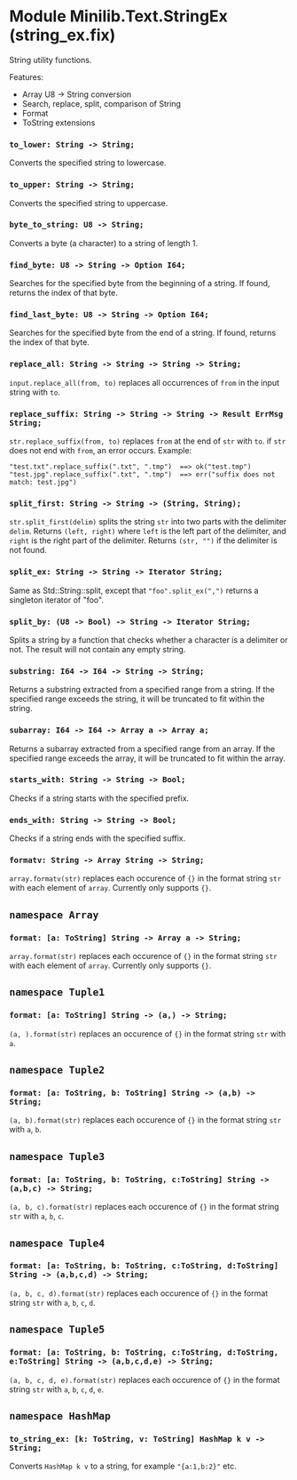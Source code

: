# Module Minilib.Text.StringEx (string_ex.fix)

String utility functions.

Features:
- Array U8 -> String conversion
- Search, replace, split, comparison of String
- Format
- ToString extensions

### `to_lower: String -> String;`

Converts the specified string to lowercase.

### `to_upper: String -> String;`

Converts the specified string to uppercase.

### `byte_to_string: U8 -> String;`

Converts a byte (a character) to a string of length 1.

### `find_byte: U8 -> String -> Option I64;`

Searches for the specified byte from the beginning of a string.
If found, returns the index of that byte.

### `find_last_byte: U8 -> String -> Option I64;`

Searches for the specified byte from the end of a string.
If found, returns the index of that byte.

### `replace_all: String -> String -> String -> String;`

`input.replace_all(from, to)` replaces all occurrences of `from` in the input string with `to`.

### `replace_suffix: String -> String -> String -> Result ErrMsg String;`

`str.replace_suffix(from, to)` replaces `from` at the end of `str` with `to`.
if `str` does not end with `from`, an error occurs.
Example:
```
"test.txt".replace_suffix(".txt", ".tmp")  ==> ok("test.tmp")
"test.jpg".replace_suffix(".txt", ".tmp")  ==> err("suffix does not match: test.jpg")
```

### `split_first: String -> String -> (String, String);`

`str.split_first(delim)` splits the string `str` into two parts with the delimiter `delim`.
Returns `(left, right)` where `left` is the left part of the delimiter, and
`right` is the right part of the delimiter.
Returns `(str, "")` if the delimiter is not found.

### `split_ex: String -> String -> Iterator String;`

Same as Std::String::split, except that `"foo".split_ex(",")` returns a singleton iterator of "foo".

### `split_by: (U8 -> Bool) -> String -> Iterator String;`

Splits a string by a function that checks whether a character is a delimiter or not.
The result will not contain any empty string.

### `substring: I64 -> I64 -> String -> String;`

Returns a substring extracted from a specified range from a string.
If the specified range exceeds the string, it will be truncated to fit within the string.

### `subarray: I64 -> I64 -> Array a -> Array a;`

Returns a subarray extracted from a specified range from an array.
If the specified range exceeds the array, it will be truncated to fit within the array.

### `starts_with: String -> String -> Bool;`

Checks if a string starts with the specified prefix.

### `ends_with: String -> String -> Bool;`

Checks if a string ends with the specified suffix.

### `formatv: String -> Array String -> String;`

`array.formatv(str)` replaces each occurence of `{}` in the format string `str`
with each element of `array`.
Currently only supports `{}`.

## `namespace Array`

### `format: [a: ToString] String -> Array a -> String;`

`array.format(str)` replaces each occurence of `{}` in the format string `str`
with each element of `array`.
Currently only supports `{}`.

## `namespace Tuple1`

### `format: [a: ToString] String -> (a,) -> String;`

`(a, ).format(str)` replaces an occurence of `{}` in the format string `str`
with `a`.

## `namespace Tuple2`

### `format: [a: ToString, b: ToString] String -> (a,b) -> String;`

`(a, b).format(str)` replaces each occurence of `{}` in the format string `str`
with `a`, `b`.

## `namespace Tuple3`

### `format: [a: ToString, b: ToString, c:ToString] String -> (a,b,c) -> String;`

`(a, b, c).format(str)` replaces each occurence of `{}` in the format string `str`
with `a`, `b`, `c`.

## `namespace Tuple4`

### `format: [a: ToString, b: ToString, c:ToString, d:ToString] String -> (a,b,c,d) -> String;`

`(a, b, c, d).format(str)` replaces each occurence of `{}` in the format string `str`
with `a`, `b`, `c`, `d`.

## `namespace Tuple5`

### `format: [a: ToString, b: ToString, c:ToString, d:ToString, e:ToString] String -> (a,b,c,d,e) -> String;`

`(a, b, c, d, e).format(str)` replaces each occurence of `{}` in the format string `str`
with `a`, `b`, `c`, `d`, `e`.

## `namespace HashMap`

### `to_string_ex: [k: ToString, v: ToString] HashMap k v -> String;`

Converts `HashMap k v` to a string, for example `"{a:1,b:2}"` etc.

